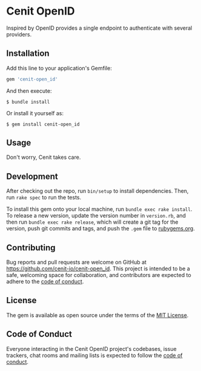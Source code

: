 # Cenit OpenID

Inspired by OpenID provides a single endpoint to authenticate with several providers.

## Installation

Add this line to your application's Gemfile:

```ruby
gem 'cenit-open_id'
```

And then execute:

    $ bundle install

Or install it yourself as:

    $ gem install cenit-open_id

## Usage

Don't worry, Cenit takes care.

## Development

After checking out the repo, run `bin/setup` to install dependencies. Then, run `rake spec` to run the tests.

To install this gem onto your local machine, run `bundle exec rake install`. To release a new version, update the version number in `version.rb`, and then run `bundle exec rake release`, which will create a git tag for the version, push git commits and tags, and push the `.gem` file to [rubygems.org](https://rubygems.org).

## Contributing

Bug reports and pull requests are welcome on GitHub at https://github.com/cenit-io/cenit-open_id. This project is intended to be a safe, welcoming space for collaboration, and contributors are expected to adhere to the [code of conduct](https://github.com/cenit-io/cenit-open_id/blob/master/CODE_OF_CONDUCT.md).


## License

The gem is available as open source under the terms of the [MIT License](https://opensource.org/licenses/MIT).

## Code of Conduct

Everyone interacting in the Cenit OpenID project's codebases, issue trackers, chat rooms and mailing lists is expected to follow the [code of conduct](https://github.com/cenit-io/cenit-open_id/blob/master/CODE_OF_CONDUCT.md).
